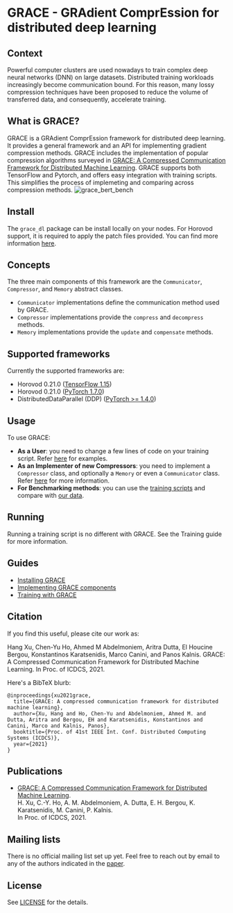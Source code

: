 # GRACE - GRAdient ComprEssion for distributed deep learning

## Context
Powerful computer clusters are used nowadays to train complex deep neural networks (DNN) on large datasets. Distributed training workloads increasingly become communication bound. For this reason, many lossy compression techniques have been proposed to reduce the volume of transferred data, and consequently, accelerate training.

## What is GRACE?
GRACE is a GRAdient ComprEssion framework for distributed deep learning.
It provides a general framework and an API for implementing gradient compression methods.
GRACE includes the implementation of popular compression algorithms surveyed in [GRACE: A Compressed Communication Framework for Distributed Machine Learning](https://sands.kaust.edu.sa/papers/grace.icdcs21.pdf).
GRACE supports both TensorFlow and Pytorch, and offers easy integration with training scripts. This simplifies
the process of implemeting and comparing across compression methods.
![grace_bert_bench](https://user-images.githubusercontent.com/52653060/174394060-8f616ed0-0fca-424d-ab9f-2648423d11c2.jpg)


## Install
The `grace_dl` package can be install locally on your nodes. For Horovod support, it is required to apply
the patch files provided. You can find more information [here](INSTALLING.md).

## Concepts
The three main components of this framework are the `Communicator`, `Compressor`, and `Memory` abstract classes.
- `Communicator` implementations define the communication method used by GRACE.
- `Compressor` implementations provide the `compress` and `decompress` methods.
- `Memory` implementations provide the `update` and `compensate` methods.

## Supported frameworks
Currently the supported frameworks are:
- Horovod 0.21.0 ([TensorFlow 1.15](grace_dl/tensorflow))
- Horovod 0.21.0 ([PyTorch 1.7.0](grace_dl/torch))
- DistributedDataParallel (DDP) ([PyTorch >= 1.4.0](grace_dl/dist))

## Usage
To use GRACE:
- **As a User**: you need to change a few lines of code on your training script. Refer [here](TRAINING.md) for examples.
- **As an Implementer of new Compressors**: you need to implement a `Compressor` class, and optionally a `Memory` or even a `Communicator` class.
Refer [here](IMPLEMENTING.md) for more information.
- **For Benchmarking methods**: you can use the [training scripts](https://github.com/sands-lab/grace-benchmarks) and compare with [our data](https://github.com/sands-lab/grace-data).

## Running
Running a training script is no different with GRACE. See the Training guide for more information.

## Guides
- [Installing GRACE](INSTALLING.md)
- [Implementing GRACE components](IMPLEMENTING.md)
- [Training with GRACE](TRAINING.md)

## Citation

If you find this useful, please cite our work as:

Hang Xu, Chen-Yu Ho, Ahmed M Abdelmoniem, Aritra Dutta, El Houcine Bergou, Konstantinos Karatsenidis, Marco Canini, and Panos Kalnis. GRACE: A Compressed Communication Framework for Distributed Machine Learning. In Proc. of ICDCS, 2021.

Here's a BibTeX blurb:

```
@inproceedings{xu2021grace,
  title={GRACE: A compressed communication framework for distributed machine learning},
  author={Xu, Hang and Ho, Chen-Yu and Abdelmoniem, Ahmed M. and Dutta, Aritra and Bergou, EH and Karatsenidis, Konstantinos and Canini, Marco and Kalnis, Panos},
  booktitle={Proc. of 41st IEEE Int. Conf. Distributed Computing Systems (ICDCS)},
  year={2021}
}
```

## Publications

* [GRACE: A Compressed Communication Framework for Distributed Machine Learning](https://sands.kaust.edu.sa/papers/grace.icdcs21.pdf).<br>
  H. Xu, C.-Y. Ho, A. M. Abdelmoniem, A. Dutta, E. H. Bergou, K. Karatsenidis, M. Canini, P. Kalnis.<br>
  In Proc. of ICDCS, 2021.

## Mailing lists

There is no official mailing list set up yet. Feel free to reach out by email to any of the authors indicated in the [paper](https://sands.kaust.edu.sa/papers/grace.icdcs21.pdf).

## License
See [LICENSE](LICENSE) for the details.
